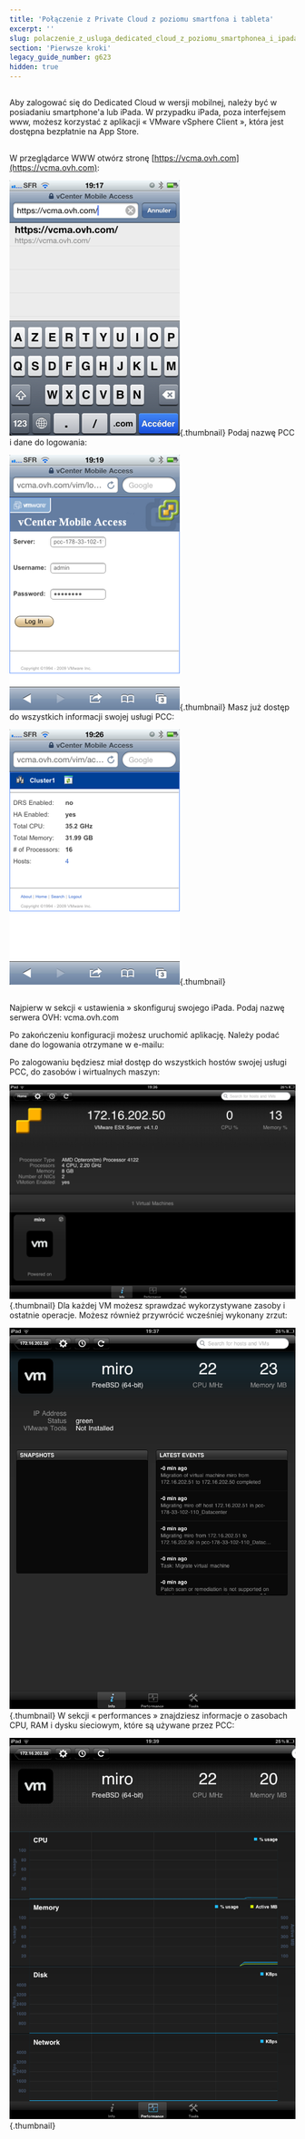 ```yaml
---
title: 'Połączenie z Private Cloud z poziomu smartfona i tableta'
excerpt: ''
slug: polaczenie_z_usluga_dedicated_cloud_z_poziomu_smartphonea_i_ipada
section: 'Pierwsze kroki'
legacy_guide_number: g623
hidden: true
---
```


## 
Aby zalogować się do Dedicated Cloud w wersji mobilnej, należy być w posiadaniu smartphone'a lub iPada. W przypadku iPada, poza interfejsem www,  możesz korzystać z aplikacji « VMware vSphere Client », która jest dostępna bezpłatnie na App Store.


## 
W przeglądarce WWW otwórz stronę [https://vcma.ovh.com](https://vcma.ovh.com):

![](images/img_148.jpg){.thumbnail}
Podaj nazwę PCC i dane do logowania:

![](images/img_149.jpg){.thumbnail}
Masz już dostęp do wszystkich informacji swojej usługi PCC:

![](images/img_150.jpg){.thumbnail}


## 
Najpierw w sekcji « ustawienia » skonfiguruj swojego iPada. Podaj nazwę serwera OVH: vcma.ovh.com

 
Po zakończeniu konfiguracji możesz uruchomić aplikację. Należy podać dane do logowania otrzymane w e-mailu:

 
Po zalogowaniu będziesz miał dostęp do wszystkich hostów swojej usługi PCC, do zasobów i wirtualnych maszyn:

![](images/img_152.jpg){.thumbnail}
Dla każdej VM możesz sprawdzać wykorzystywane zasoby i ostatnie operacje. Możesz również przywrócić wcześniej wykonany zrzut:

![](images/img_153.jpg){.thumbnail}
W sekcji « performances » znajdziesz informacje o zasobach CPU, RAM i dysku sieciowym, które są używane przez PCC:

![](images/img_154.jpg){.thumbnail}

